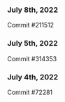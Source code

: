 ### July 8th, 2022

Commit #211512

### July 5th, 2022

Commit #314353


### July 4th, 2022

Commit #72281
